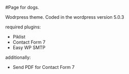 #Page for dogs.

Wodrpress theme.
Coded in the wordpress version 5.0.3

required plugins:
- Piklist
- Contact Form 7
- Easy WP SMTP

additionally:
- Send PDF for Contact Form 7